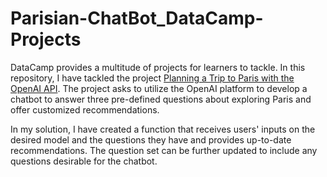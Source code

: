 # Parisian-ChatBot_DataCamp-Projects

DataCamp provides a multitude of projects for learners to tackle. In this repository, I have tackled the project [Planning a Trip to Paris with the OpenAI API](https://app.datacamp.com/learn/projects/1849). The project asks to utilize the OpenAI platform to develop a chatbot to answer three pre-defined questions about exploring Paris and offer customized recommendations.

In my solution, I have created a function that receives users' inputs on the desired model and the questions they have and provides up-to-date recommendations. The question set can be further updated to include any questions desirable for the chatbot.
